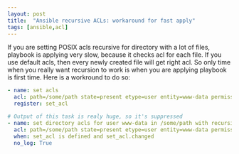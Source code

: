 ```yaml
---
layout: post
title:  "Ansible recursive ACLs: workaround for fast apply"
tags: [ansible,acl]
---
```

If you are setting POSIX acls recursive for directory with a lot of files, playbook is applying very slow, because it checks acl for each file. If you use default acls, then every newly created file will get right acl. So only time when you really want recursion to work is when you are applying playbook is first time. Here is a workround to do so:

```yaml
- name: set acls
  acl: path=/some/path state=present etype=user entity=www-data permissions="rX" recursive=no
  register: set_acl

# Output of this task is realy huge, so it's suppressed
- name: set directory acls for user www-data in /some/path with recursion
  acl: path=/some/path state=present etype=user entity=www-data permissions="rX" recursive=yes
  when: set_acl is defined and set_acl.changed
  no_log: True
```

